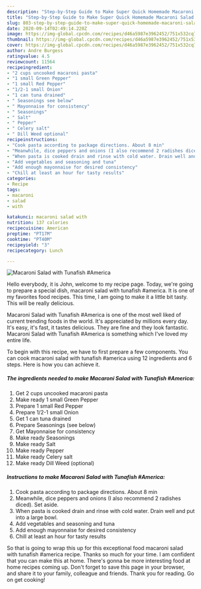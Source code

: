 ```yaml
---
description: "Step-by-Step Guide to Make Super Quick Homemade Macaroni Salad with Tunafish #America"
title: "Step-by-Step Guide to Make Super Quick Homemade Macaroni Salad with Tunafish #America"
slug: 803-step-by-step-guide-to-make-super-quick-homemade-macaroni-salad-with-tunafish-america
date: 2020-09-14T02:49:14.220Z
image: https://img-global.cpcdn.com/recipes/d46a5987e3962452/751x532cq70/macaroni-salad-with-tunafish-america-recipe-main-photo.jpg
thumbnail: https://img-global.cpcdn.com/recipes/d46a5987e3962452/751x532cq70/macaroni-salad-with-tunafish-america-recipe-main-photo.jpg
cover: https://img-global.cpcdn.com/recipes/d46a5987e3962452/751x532cq70/macaroni-salad-with-tunafish-america-recipe-main-photo.jpg
author: Andre Burgess
ratingvalue: 4.5
reviewcount: 11564
recipeingredient:
- "2 cups uncooked macaroni pasta"
- "1 small Green Pepper"
- "1 small Red Pepper"
- "1/2-1 small Onion"
- "1 can tuna drained"
- " Seasonings see below"
- " Mayonnaise for consistency"
- " Seasonings"
- " Salt"
- " Pepper"
- " Celery salt"
- " Dill Weed optional"
recipeinstructions:
- "Cook pasta according to package directions. About 8 min"
- "Meanwhile, dice peppers and onions (I also recommend 2 radishes diced). Set aside."
- "When pasta is cooked drain and rinse with cold water. Drain well and put into a large bowl."
- "Add vegetables and seasoning and tuna"
- "Add enough mayonnaise for desired consistency"
- "Chill at least an hour for tasty results"
categories:
- Recipe
tags:
- macaroni
- salad
- with

katakunci: macaroni salad with 
nutrition: 137 calories
recipecuisine: American
preptime: "PT17M"
cooktime: "PT40M"
recipeyield: "3"
recipecategory: Lunch

---
```



![Macaroni Salad with Tunafish #America](https://img-global.cpcdn.com/recipes/d46a5987e3962452/751x532cq70/macaroni-salad-with-tunafish-america-recipe-main-photo.jpg)

Hello everybody, it is John, welcome to my recipe page. Today, we're going to prepare a special dish, macaroni salad with tunafish #america. It is one of my favorites food recipes. This time, I am going to make it a little bit tasty. This will be really delicious.



Macaroni Salad with Tunafish #America is one of the most well liked of current trending foods in the world. It's appreciated by millions every day. It's easy, it's fast, it tastes delicious. They are fine and they look fantastic. Macaroni Salad with Tunafish #America is something which I've loved my entire life.


To begin with this recipe, we have to first prepare a few components. You can cook macaroni salad with tunafish #america using 12 ingredients and 6 steps. Here is how you can achieve it.

<!--inarticleads1-->

##### The ingredients needed to make Macaroni Salad with Tunafish #America:

1. Get 2 cups uncooked macaroni pasta
1. Make ready 1 small Green Pepper
1. Prepare 1 small Red Pepper
1. Prepare 1/2-1 small Onion
1. Get 1 can tuna drained
1. Prepare  Seasonings (see below)
1. Get  Mayonnaise for consistency
1. Make ready  Seasonings
1. Make ready  Salt
1. Make ready  Pepper
1. Make ready  Celery salt
1. Make ready  Dill Weed (optional)




<!--inarticleads2-->

##### Instructions to make Macaroni Salad with Tunafish #America:

1. Cook pasta according to package directions. About 8 min
1. Meanwhile, dice peppers and onions (I also recommend 2 radishes diced). Set aside.
1. When pasta is cooked drain and rinse with cold water. Drain well and put into a large bowl.
1. Add vegetables and seasoning and tuna
1. Add enough mayonnaise for desired consistency
1. Chill at least an hour for tasty results




So that is going to wrap this up for this exceptional food macaroni salad with tunafish #america recipe. Thanks so much for your time. I am confident that you can make this at home. There's gonna be more interesting food at home recipes coming up. Don't forget to save this page in your browser, and share it to your family, colleague and friends. Thank you for reading. Go on get cooking!
